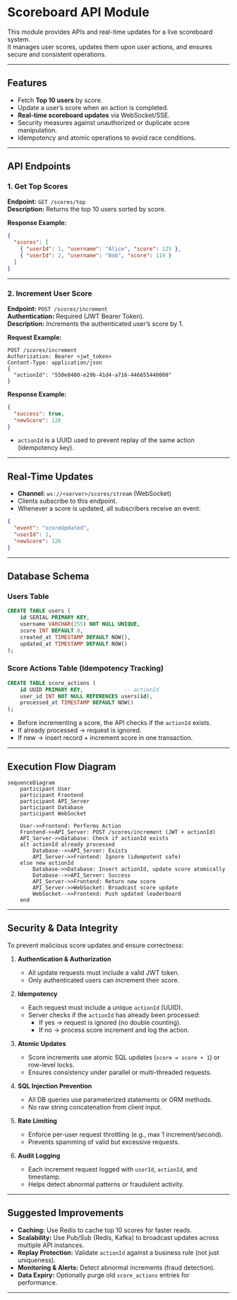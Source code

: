 # Scoreboard API Module

This module provides APIs and real-time updates for a live scoreboard system.  
It manages user scores, updates them upon user actions, and ensures secure and consistent operations.

---

## Features
- Fetch **Top 10 users** by score.
- Update a user’s score when an action is completed.
- **Real-time scoreboard updates** via WebSocket/SSE.
- Security measures against unauthorized or duplicate score manipulation.
- Idempotency and atomic operations to avoid race conditions.

---

## API Endpoints

### 1. Get Top Scores
**Endpoint:** `GET /scores/top`  
**Description:** Returns the top 10 users sorted by score.  

**Response Example:**
```json
{
  "scores": [
    { "userId": 1, "username": "Alice", "score": 125 },
    { "userId": 2, "username": "Bob", "score": 119 }
  ]
}
```

---

### 2. Increment User Score
**Endpoint:** `POST /scores/increment`  
**Authentication:** Required (JWT Bearer Token).  
**Description:** Increments the authenticated user’s score by 1.  

**Request Example:**
```http
POST /scores/increment
Authorization: Bearer <jwt_token>
Content-Type: application/json
{
  "actionId": "550e8400-e29b-41d4-a716-446655440000"
}
```

**Response Example:**
```json
{
  "success": true,
  "newScore": 126
}
```

- `actionId` is a UUID used to prevent replay of the same action (idempotency key).

---

## Real-Time Updates

- **Channel:** `ws://<server>/scores/stream` (WebSocket)  
- Clients subscribe to this endpoint.  
- Whenever a score is updated, all subscribers receive an event:

```json
{
  "event": "scoreUpdated",
  "userId": 1,
  "newScore": 126
}
```

---

## Database Schema

### Users Table
```sql
CREATE TABLE users (
    id SERIAL PRIMARY KEY,
    username VARCHAR(255) NOT NULL UNIQUE,
    score INT DEFAULT 0,
    created_at TIMESTAMP DEFAULT NOW(),
    updated_at TIMESTAMP DEFAULT NOW()
);
```

### Score Actions Table (Idempotency Tracking)
```sql
CREATE TABLE score_actions (
    id UUID PRIMARY KEY,             -- actionId
    user_id INT NOT NULL REFERENCES users(id),
    processed_at TIMESTAMP DEFAULT NOW()
);
```

- Before incrementing a score, the API checks if the `actionId` exists.  
- If already processed → request is ignored.  
- If new → insert record + increment score in one transaction.

---

## Execution Flow Diagram

```mermaid
sequenceDiagram
    participant User
    participant Frontend
    participant API_Server
    participant Database
    participant WebSocket

    User->>Frontend: Performs Action
    Frontend->>API_Server: POST /scores/increment (JWT + actionId)
    API_Server->>Database: Check if actionId exists
    alt actionId already processed
        Database-->>API_Server: Exists
        API_Server->>Frontend: Ignore (idempotent safe)
    else new actionId
        Database->>Database: Insert actionId, update score atomically
        Database-->>API_Server: Success
        API_Server->>Frontend: Return new score
        API_Server->>WebSocket: Broadcast score update
        WebSocket-->>Frontend: Push updated leaderboard
    end
```

---

## Security & Data Integrity

To prevent malicious score updates and ensure correctness:

1. **Authentication & Authorization**
   - All update requests must include a valid JWT token.
   - Only authenticated users can increment their score.

2. **Idempotency**
   - Each request must include a unique `actionId` (UUID).
   - Server checks if the `actionId` has already been processed:
     - If yes → request is ignored (no double counting).
     - If no → process score increment and log the action.

3. **Atomic Updates**
   - Score increments use atomic SQL updates (`score = score + 1`) or row-level locks.
   - Ensures consistency under parallel or multi-threaded requests.

4. **SQL Injection Prevention**
   - All DB queries use parameterized statements or ORM methods.
   - No raw string concatenation from client input.

5. **Rate Limiting**
   - Enforce per-user request throttling (e.g., max 1 increment/second).
   - Prevents spamming of valid but excessive requests.

6. **Audit Logging**
   - Each increment request logged with `userId`, `actionId`, and timestamp.
   - Helps detect abnormal patterns or fraudulent activity.

---

## Suggested Improvements
- **Caching:** Use Redis to cache top 10 scores for faster reads.
- **Scalability:** Use Pub/Sub (Redis, Kafka) to broadcast updates across multiple API instances.
- **Replay Protection:** Validate `actionId` against a business rule (not just uniqueness).
- **Monitoring & Alerts:** Detect abnormal increments (fraud detection).
- **Data Expiry:** Optionally purge old `score_actions` entries for performance.

---